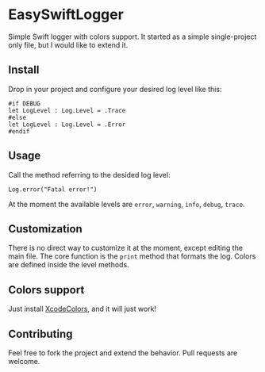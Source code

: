# EasySwiftLogger
Simple Swift logger with colors support.
It started as a simple single-project only file, but I would like to extend it.

## Install
Drop in your project and configure your desired log level like this:

```
#if DEBUG
let LogLevel : Log.Level = .Trace
#else
let LogLevel : Log.Level = .Error
#endif
```

## Usage
Call the method referring to the desided log level:

`Log.error("Fatal error!")`

At the moment the available levels are `error`, `warning`, `info`, `debug`, `trace`.

## Customization
There is no direct way to customize it at the moment, except editing the main file. The core function is the `print` method that formats the log. Colors are defined inside the level methods.

## Colors support

Just install [XcodeColors](https://github.com/robbiehanson/XcodeColors), and it will just work!

## Contributing

Feel free to fork the project and extend the behavior. Pull requests are welcome.
